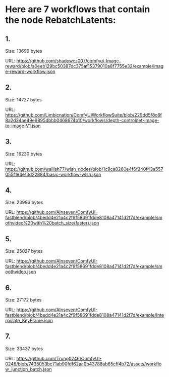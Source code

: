 # Here are 7 workflows that contain the node RebatchLatents:

## 1. 

Size: 13699 bytes

URL: https://github.com/shadowcz007/comfyui-Image-reward/blob/a0eeb129bc50387dc375af15379010a8f7755e32/example/image-reward-workflow.json

## 2. 

Size: 14727 bytes

URL: https://github.com/Limbicnation/ComfyUIWorkflowSuite/blob/229dd5f8c8f8a2d34ae49e98954bbb0468674b10/workflows/depth-controlnet-image-to-image-V1.json

## 3. 

Size: 16230 bytes

URL: https://github.com/wallish77/wlsh_nodes/blob/1c9ca8260e4f6f240f43a557055f1e4e13d22884/basic-workflow-wlsh.json

## 4. 

Size: 23996 bytes

URL: https://github.com/AInseven/ComfyUI-fastblend/blob/4bedd4e21a4c2f9f58691fdde8108a47141d2f7d/example/smothvideo%20with%20batch_size(faster).json

## 5. 

Size: 25027 bytes

URL: https://github.com/AInseven/ComfyUI-fastblend/blob/4bedd4e21a4c2f9f58691fdde8108a47141d2f7d/example/smoothvideo.json

## 6. 

Size: 27172 bytes

URL: https://github.com/AInseven/ComfyUI-fastblend/blob/4bedd4e21a4c2f9f58691fdde8108a47141d2f7d/example/Interpolate_KeyFrame.json

## 7. 

Size: 33437 bytes

URL: https://github.com/Trung0246/ComfyUI-0246/blob/7435053bc71ab90fdf62aa0b43788ab65cff4b72/assets/workflow_junction_batch.json

